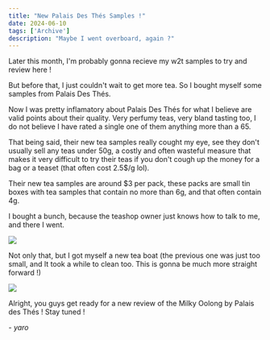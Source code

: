 ```yaml
---
title: "New Palais Des Thés Samples !"
date: 2024-06-10
tags: ['Archive']
description: "Maybe I went overboard, again ?"
---
```


Later this month, I'm probably gonna recieve my w2t samples to try and review here !

But before that, I just couldn't wait to get more tea.
So I bought myself some samples from Palais Des Thés.

Now I was pretty inflamatory about Palais Des Thés for what I believe are valid points about their quality. Very perfumy teas, very bland tasting too, I do not believe I have rated a single one of them anything more than a 65.

That being said, their new tea samples really cought my eye, see they don't usually sell any teas under 50g, a costly and often wasteful measure that makes it very difficult to try their teas if you don't cough up the money for a bag or a teaset (that often cost 2.5$/g lol).

Their new tea samples are around $3 per pack, these packs are small tin boxes with tea samples that contain no more than 6g, and that often contain 4g.

I bought a bunch, because the teashop owner just knows how to talk to me, and there I went.

![](<file (9).png>)

Not only that, but I got myself a new tea boat (the previous one was just too small, and It took a while to clean too. This is gonna be much more straight forward !)

![](<file (10).png>)

Alright, you guys get ready for a new review of the Milky Oolong by Palais des Thés !
Stay tuned !

*- yaro*
